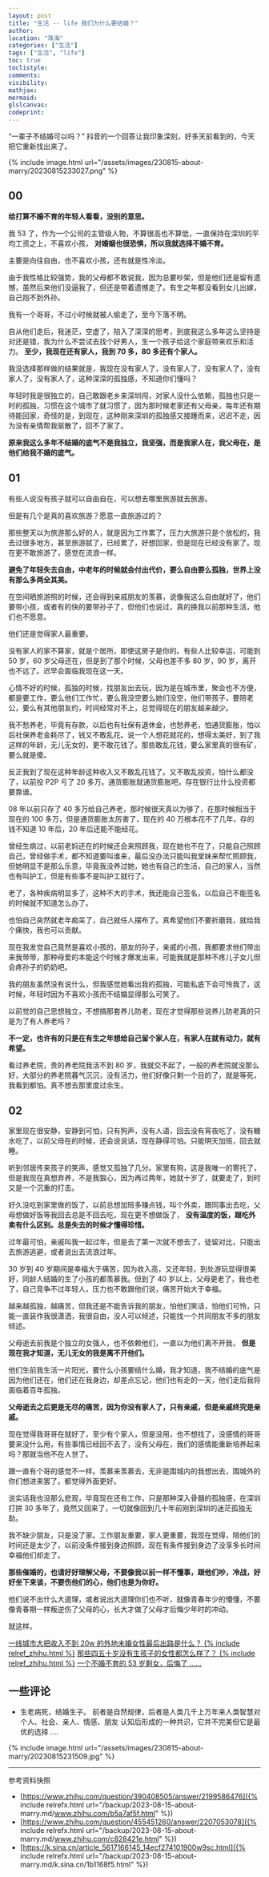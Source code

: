 ```yaml
---
layout: post
title: "生活 -- life 我们为什么要结婚？"
author:
location: "珠海"
categories: ["生活"]
tags: ["生活", "life"]
toc: true
toclistyle:
comments:
visibility:
mathjax:
mermaid:
glslcanvas:
codeprint:
---
```


“一辈子不结婚可以吗？”
抖音的一个回答让我印象深刻，好多天前看到的，今天把它重新找出来了。

{% include image.html url="/assets/images/230815-about-marry/20230815233027.png" %}


## 00

**给打算不婚不育的年轻人看看，没别的意思。**

我 53 了，作为一个公司的主管级人物，不算很高也不算低，一直保持在深圳的平均工资之上，不喜欢小孩， **对婚姻也很恐惧，所以我就选择不婚不育。**

主要是向往自由，也不喜欢小孩，还有就是性冷淡。

由于我性格比较强势，我的父母都不敢说我，因为总要吵架，但是他们还是留有遗憾，虽然后来他们没逼我了，但还是带着遗憾走了。有生之年都没看到女儿出嫁，自己抱不到外孙。

我有一个哥哥，不过小时候就被人偷走了，至今下落不明。

自从他们走后，我迷茫，空虚了，陷入了深深的思考，到底我这么多年这么坚持是对还是错，我为什么不尝试去找个好男人，生一个孩子给这个家庭带来欢乐和活力。 **至少，我现在还有家人，我到 70 多，80 多还有个家人。**

我没选择那样做的结果就是，我现在没有家人了，没有家人了，没有家人了，没有家人了，没有家人了，这种深深的孤独感，不知道你们懂吗？

年轻时我是很独立的，自己敢跟老乡来深圳闯，对家人没什么依赖，孤独也只是一时的孤独，习惯在这个城市了就习惯了，因为那时候老家还有父母亲，每年还有期待能回家，奇怪的是，到现在，这种刚来深圳的孤独感又接踵而来，迟迟不走，因为没有亲情帮我驱散了，回不了家了。

**原来我这么多年不结婚的底气不是我独立，我坚强，而是我家人在，我父母在，是他们给我不婚的底气。**


## 01

有些人说没有孩子就可以自由自在，可以想去哪里旅游就去旅游。

但是有几个是真的喜欢旅游？愿意一直旅游过的？

那些整天以为旅游那么好的人，就是因为工作累了，压力大旅游只是个放松的，我去过很多地方，甚至旅游腻了，已经累了，好想回家，但是现在已经没有家了。现在更不敢旅游了，感觉在流浪一样。

**避免了年轻失去自由，中老年的时候就会付出代价，要么自由要么孤独，世界上没有那么多两全其美。**

在空间晒旅游照的时候，还会得到亲戚朋友的羡慕，说像我这么自由就好了，他们要带小孩，或者有的快的要带孙子了，但他们也说过，真的换我以前那种生活，他们也不愿意。

他们还是觉得家人最重要。

没有家人的家不算家，就是个居所，即使这房子是你的。有些人比较幸运，可能到 50 岁，60 岁父母还在，但是到了那个时候，父母也差不多 80 岁，90 岁，离开也不远了。迟早会面临我现在这一天。

心情不好的时候，孤独的时候，找朋友出去玩，因为是在城市里，聚会也不方便，都是要工作，要么他们工作忙，要么我没空要么她们没空，他们带孩子，要陪老公，要么有其他朋友约，时间经常对不上，总觉得现在的朋友越来越少。

我不愁养老，毕竟有存款，以后也有社保有退休金，也愁养老，怕通货膨胀，怕以后社保养老金耗尽了，钱又不敢乱花。说一个人想花就花的，想得太美好，到了我这样的年龄，无儿无女的，更不敢花钱了。那些敢乱花钱，要么家里真的很有矿，要么就是傻。

反正我到了现在这种年龄这种收入又不敢乱花钱了。又不敢乱投资，怕什么都没了，以前投 P2P 亏了 20 多万。通货膨胀就通货膨胀吧，存在银行比什么投资都要靠谱。

08 年以前只存了 40 多万给自己养老，那时候很天真以为够了，在那时候相当于现在的 100 多万，但是通货膨胀太厉害了，现在的 40 万根本花不了几年，存的钱不知道 10 年后，20 年后还能不能经花。

曾经生病过，以前老妈还在的时候还会来照顾我，现在她也不在了，只能自己照顾自己，曾经做手术，都不知道要叫谁来，最后没办法只能叫我堂妹来帮忙照顾我，但她明显不是那么乐意，毕竟我没养过她，她也有自己的生活，自己的家人，当然也有叫护工，但是有些事不是叫护工就行了。

老了，各种疾病明显多了，这种不大的手术，我还能自己签名，以后自己不能签名的时候就不知道怎么办了。

也怕自己突然就老年痴呆了，自己就任人摆布了。真希望他们不要折磨我，就给我个痛快，我也可以贡献。

现在我发觉自己竟然是喜欢小孩的，朋友的孙子，亲戚的小孩，我都要求他们带出来我带带，那种母爱的本能这个时候才爆发出来，可能我就是那种不疼儿子女儿但会疼孙子的奶奶吧。

我的朋友虽然没有说什么，但我感觉她看出我的孤独，可能私底下会可怜我了，这时候，年轻时因为不喜欢小孩而不结婚显得那么可笑了。

以前觉的自己思想独立，不想搞那套养儿防老，现在才觉得那些说养儿防老真的只是为了有人养老吗？

**不一定，也许有的只是在有生之年想给自己留个家人在，有家人在就有动力，就有希望。**

看过养老院，贵的养老院我活不到 80 岁，我就交不起了，一般的养老院就没那么好，大部分的养老院暮气沉沉，没有活力，他们好像只剩一个目的了，就是等死，我看到都怕。真不想去那里度过余生。


## 02

家里现在很安静，安静到可怕，只有狗声，没有人语，回去没有宵夜吃了，没有糖水吃了，以前父母在的时候，还会说说话，现在静得可怕。只能明天加班，回去就睡。

听到邻居传来孩子的笑声，感觉又孤独了几分。家里有狗，这是我唯一的寄托了，但是我现在真想弃养，不是我狠心，因为再过两年，她就十岁了，就要走了，到时又是一个沉重的打击。

好久没吃到家里做的饭了，以前总想加班多赚点钱，叫个外卖，跟同事出去吃，父母想做好饭等我回去总是不回去吃，现在更不想做饭了， **没有温度的饭，跟吃外卖有什么区别。总是失去的时候才懂得珍惜。**

过年最可怕，亲戚叫我一起过年，但是去了第一次就不想去了，徒留对比，只能出去旅游逃避，或者说出去流浪过年。

30 岁到 40 岁期间是幸福大于痛苦，因为收入高，又还年轻，到处游玩显得很美好，同龄人结婚的生了小孩的都羡慕我。但到了 40 岁以上，父母更老了，我也老了，自己竞争不过年轻人，压力也不敢跟他们说，痛苦开始大于幸福。

越来越孤独，越痛苦，但我还是不能告诉我的朋友，怕他们笑话，怕他们可怜，只能一直装作我很潇洒，我很自由，没人可以倾述，只能找一个共同朋友不多的朋友倾述。

父母逝去前我是个独立的女强人，也不依赖他们，一直以为他们离不开我， **但是现在我才知道，无儿无女的我是离不开他们。**

他们生前我生活一片阳光，要什么小孩要结什么婚，我才知道，我不结婚的底气是因为他们还在，他们还在我身边，却差点忘记，他们也有走的一天，他们走后我将面临着百年孤独。

**父母逝去之后更是无尽的痛苦，因为你没有家人了，只有亲戚，但是亲戚终究是亲戚。**

现在觉得我哥哥在就好了，至少有个家人，但是没用，也不想找了，没感情的哥哥要来没什么用，有些事情已经回不去了，没有父母在，我们的感情能重新培养起来吗？那就当他不在人世了。

跟一直有个哥的感觉不一样。羡慕来羡慕去，无非是围城内的我想出去，围城外的你们想进来罢了。都觉得外面更好。

说实话我也没那么悲观，毕竟现在还有工作，只是那种深入骨髓的孤独感，在深圳打拼 30 多年了，竟然又回来了，一切就像回到几十年前刚到深圳的迷茫孤独无助。

我不缺少朋友，只是没了家。工作朋友重要，家人更重要，我现在觉得，陪他们的时间还是太少了，以前没条件接到身边照顾，现在有条件接到身边了没享多长时间幸福他们却走了。

**那些催婚的，也请好好理解父母，不要像我以前一样不懂事，跟他们吵，冷战，好好坐下来谈，不要伤他们的心，他们也是为你好。**

他们说不出什么大道理，或者说出大道理你们也不听，就像青春年少的懵懂，不要像青春期一样叛逆伤了父母的心，长大才做了父母才后悔少年时的冲动。

就这样。

[一线城市大把收入不到 20w 的外地未婚女性最后出路是什么？ {% include relref_zhihu.html %}](https://www.zhihu.com/question/390408505/answer/2199586476)
[那些四五十岁没有生孩子的女性都怎么样了？ {% include relref_zhihu.html %}](https://www.zhihu.com/question/455451260/answer/2207053078)
[一个不婚不育的 53 岁剩女，后悔了 ......](https://k.sina.cn/article_5617166145_14ecf274101900w9sc.html)


## 一些评论

* 生老病死，结婚生子。
    前者是自然规律，后者是人类几千上万年来人类智慧对个人、社会、亲人、情感、朋友 认知后形成的一种共识，它并不完美但它是最优的选择 ....

{% include image.html url="/assets/images/230815-about-marry/20230815231509.jpg" %}



<hr class='reviewline'/>
<p class='reviewtip'><script type='text/javascript' src='{% include relref.html url="/assets/reviewjs/blogs/2023-08-15-about-marry.md.js" %}'></script></p>
<font class='ref_snapshot'>参考资料快照</font>

- [https://www.zhihu.com/question/390408505/answer/2199586476]({% include relrefx.html url="/backup/2023-08-15-about-marry.md/www.zhihu.com/b5a7af5f.html" %})
- [https://www.zhihu.com/question/455451260/answer/2207053078]({% include relrefx.html url="/backup/2023-08-15-about-marry.md/www.zhihu.com/c828421e.html" %})
- [https://k.sina.cn/article_5617166145_14ecf274101900w9sc.html]({% include relrefx.html url="/backup/2023-08-15-about-marry.md/k.sina.cn/1b1168f5.html" %})
